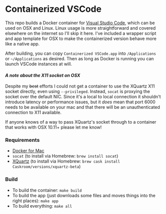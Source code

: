 # Containerized VSCode

This repo builds a Docker container for [Visual Studio Code](https://github.com/Microsoft/vscode), which can be used on OSX and Linux. Linux usage is more straightforward and covered elsewhere on the internet so I'll skip it here. I've included a wrapper script and app template for OSX to make the containerized version behave more like a native app.

After building, you can copy `Containerized VSCode.app` into `/Applications` or `~/Applications` as desired. Then as long as Docker is running you can launch VSCode instances at will.

#### *A note about the X11 socket on OSX*
Despite my ~~best~~ efforts I could not get a container to use the XQuartz X11 socket directly, even using `--privileged`. Instead, `socat` is proxying the socket over the default NIC. Since it's a local to local connection it shouldn't introduce latency or performance issues, but it *does* mean that port 6000 needs to be available on your mac and that there will be an unauthenticated connection to X11 available.

If anyone knows of a way to pass XQuartz's socket through to a container that works with OSX 10.11+ please let me know!

### Requirements

 - [Docker for Mac](https://docs.docker.com/engine/installation/mac/#/docker-for-mac)
 - `socat` (to install via Homebrew: `brew install socat`)
 - [XQuartz](https://www.xquartz.org/) (to install via Homebrew: `brew cask install Caskroom/versions/xquartz-beta`)

### Build

 - To build the container: `make build`
 - To build the app (just downloads some files and moves things into the right places): `make app`
 - To build everything: `make all`
